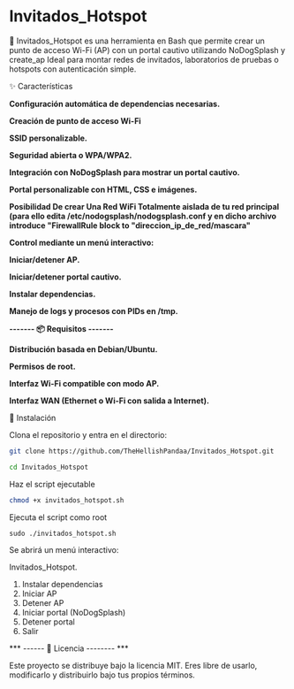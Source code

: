 # Invitados_Hotspot

🔹 Invitados_Hotspot es una herramienta en Bash que permite crear un punto de acceso Wi-Fi (AP) con un portal cautivo utilizando NoDogSplash y create_ap
Ideal para montar redes de invitados, laboratorios de pruebas o hotspots con autenticación simple.

✨ Características

 **Configuración automática de dependencias necesarias.**

**Creación de punto de acceso Wi-Fi**

**SSID personalizable.**

**Seguridad abierta o WPA/WPA2.**

**Integración con NoDogSplash para mostrar un portal cautivo.**

**Portal personalizable con HTML, CSS e imágenes.**

**Posibilidad De crear Una Red WiFi Totalmente aislada de tu red principal (para ello edita /etc/nodogsplash/nodogsplash.conf y en dicho archivo introduce "FirewallRule block to "direccion_ip_de_red/mascara"**

**Control mediante un menú interactivo:**

**Iniciar/detener AP.**

**Iniciar/detener portal cautivo.**

**Instalar dependencias.**

**Manejo de logs y procesos con PIDs en /tmp.**

   **------- 📦 Requisitos -------**

**Distribución basada en Debian/Ubuntu.**

**Permisos de root.**

**Interfaz Wi-Fi compatible con modo AP.**

**Interfaz WAN (Ethernet o Wi-Fi con salida a Internet).**

🚀 Instalación

Clona el repositorio y entra en el directorio:

```bash
git clone https://github.com/TheHellishPandaa/Invitados_Hotspot.git
```
```bash
cd Invitados_Hotspot
```
Haz el script ejecutable

```bash
chmod +x invitados_hotspot.sh
```

Ejecuta el script como root

    sudo ./invitados_hotspot.sh

Se abrirá un menú interactivo:

Invitados_Hotspot.

1) Instalar dependencias
2) Iniciar AP
3) Detener AP
4) Iniciar portal (NoDogSplash)
5) Detener portal
0) Salir

*** ------ 📜 Licencia -------- ***

Este proyecto se distribuye bajo la licencia MIT.
Eres libre de usarlo, modificarlo y distribuirlo bajo tus propios términos.

